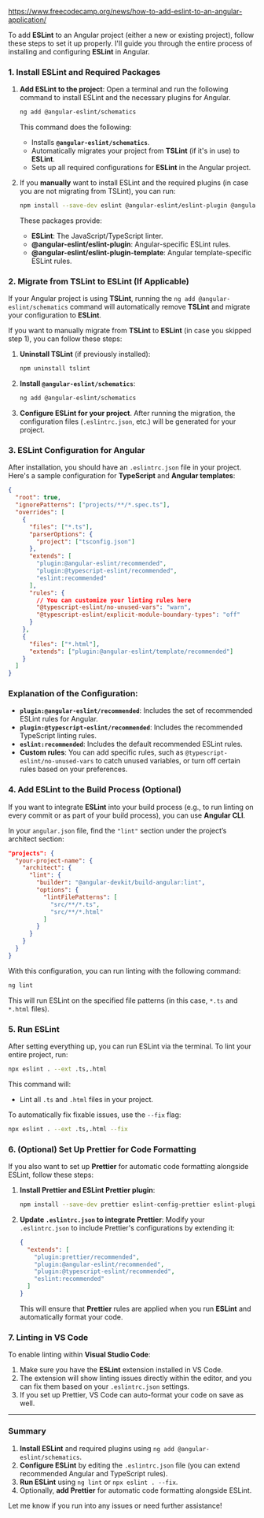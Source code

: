 https://www.freecodecamp.org/news/how-to-add-eslint-to-an-angular-application/

To add **ESLint** to an Angular project (either a new or existing project), follow these steps to set it up properly. I'll guide you through the entire process of installing and configuring **ESLint** in Angular.

### 1. **Install ESLint and Required Packages**

1. **Add ESLint to the project**:
   Open a terminal and run the following command to install ESLint and the necessary plugins for Angular.

   ```bash
   ng add @angular-eslint/schematics
   ```

   This command does the following:
   - Installs **`@angular-eslint/schematics`**.
   - Automatically migrates your project from **TSLint** (if it's in use) to **ESLint**.
   - Sets up all required configurations for **ESLint** in the Angular project.

2. If you **manually** want to install ESLint and the required plugins (in case you are not migrating from TSLint), you can run:

   ```bash
   npm install --save-dev eslint @angular-eslint/eslint-plugin @angular-eslint/eslint-plugin-template
   ```

   These packages provide:
   - **ESLint**: The JavaScript/TypeScript linter.
   - **@angular-eslint/eslint-plugin**: Angular-specific ESLint rules.
   - **@angular-eslint/eslint-plugin-template**: Angular template-specific ESLint rules.

### 2. **Migrate from TSLint to ESLint (If Applicable)**

If your Angular project is using **TSLint**, running the `ng add @angular-eslint/schematics` command will automatically remove **TSLint** and migrate your configuration to **ESLint**.

If you want to manually migrate from **TSLint** to **ESLint** (in case you skipped step 1), you can follow these steps:

1. **Uninstall TSLint** (if previously installed):
   ```bash
   npm uninstall tslint
   ```

2. **Install `@angular-eslint/schematics`**:
   ```bash
   ng add @angular-eslint/schematics
   ```

3. **Configure ESLint for your project**. After running the migration, the configuration files (`.eslintrc.json`, etc.) will be generated for your project.

### 3. **ESLint Configuration for Angular**

After installation, you should have an `.eslintrc.json` file in your project. Here's a sample configuration for **TypeScript** and **Angular templates**:

```json
{
  "root": true,
  "ignorePatterns": ["projects/**/*.spec.ts"],
  "overrides": [
    {
      "files": ["*.ts"],
      "parserOptions": {
        "project": ["tsconfig.json"]
      },
      "extends": [
        "plugin:@angular-eslint/recommended",
        "plugin:@typescript-eslint/recommended",
        "eslint:recommended"
      ],
      "rules": {
        // You can customize your linting rules here
        "@typescript-eslint/no-unused-vars": "warn",
        "@typescript-eslint/explicit-module-boundary-types": "off"
      }
    },
    {
      "files": ["*.html"],
      "extends": ["plugin:@angular-eslint/template/recommended"]
    }
  ]
}
```

### Explanation of the Configuration:
- **`plugin:@angular-eslint/recommended`**: Includes the set of recommended ESLint rules for Angular.
- **`plugin:@typescript-eslint/recommended`**: Includes the recommended TypeScript linting rules.
- **`eslint:recommended`**: Includes the default recommended ESLint rules.
- **Custom rules**: You can add specific rules, such as `@typescript-eslint/no-unused-vars` to catch unused variables, or turn off certain rules based on your preferences.

### 4. **Add ESLint to the Build Process (Optional)**

If you want to integrate **ESLint** into your build process (e.g., to run linting on every commit or as part of your build process), you can use **Angular CLI**.

In your `angular.json` file, find the `"lint"` section under the project’s architect section:

```json
"projects": {
  "your-project-name": {
    "architect": {
      "lint": {
        "builder": "@angular-devkit/build-angular:lint",
        "options": {
          "lintFilePatterns": [
            "src/**/*.ts",
            "src/**/*.html"
          ]
        }
      }
    }
  }
}
```

With this configuration, you can run linting with the following command:
```bash
ng lint
```

This will run ESLint on the specified file patterns (in this case, `*.ts` and `*.html` files).

### 5. **Run ESLint**

After setting everything up, you can run ESLint via the terminal. To lint your entire project, run:

```bash
npx eslint . --ext .ts,.html
```

This command will:
- Lint all `.ts` and `.html` files in your project.

To automatically fix fixable issues, use the `--fix` flag:

```bash
npx eslint . --ext .ts,.html --fix
```

### 6. **(Optional) Set Up Prettier for Code Formatting**

If you also want to set up **Prettier** for automatic code formatting alongside ESLint, follow these steps:

1. **Install Prettier and ESLint Prettier plugin**:
   ```bash
   npm install --save-dev prettier eslint-config-prettier eslint-plugin-prettier
   ```

2. **Update `.eslintrc.json` to integrate Prettier**:
   Modify your `.eslintrc.json` to include Prettier's configurations by extending it:

   ```json
   {
     "extends": [
       "plugin:prettier/recommended",
       "plugin:@angular-eslint/recommended",
       "plugin:@typescript-eslint/recommended",
       "eslint:recommended"
     ]
   }
   ```

   This will ensure that **Prettier** rules are applied when you run **ESLint** and automatically format your code.

### 7. **Linting in VS Code**

To enable linting within **Visual Studio Code**:
1. Make sure you have the **ESLint** extension installed in VS Code.
2. The extension will show linting issues directly within the editor, and you can fix them based on your `.eslintrc.json` settings.
3. If you set up Prettier, VS Code can auto-format your code on save as well.

---

### Summary

1. **Install ESLint** and required plugins using `ng add @angular-eslint/schematics`.
2. **Configure ESLint** by editing the `.eslintrc.json` file (you can extend recommended Angular and TypeScript rules).
3. **Run ESLint** using `ng lint` or `npx eslint . --fix`.
4. Optionally, **add Prettier** for automatic code formatting alongside ESLint.

Let me know if you run into any issues or need further assistance!